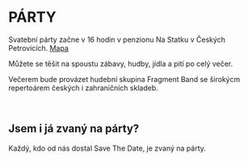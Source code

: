 PÁRTY
=====

Svatební párty začne v 16 hodin v penzionu Na Statku v Českých Petrovicích. [Mapa](https://mapy.cz/s/3cBPp)

Můžete se těšit na spoustu zábavy, hudby, jídla a pití po celý večer.

Večerem bude provázet hudební skupina Fragment Band se širokýcm repertoárem českých i zahraničních skladeb.

<br>

Jsem i já zvaný na párty?
---------------------------
Každý, kdo od nás dostal Save The Date, je zvaný na párty.
